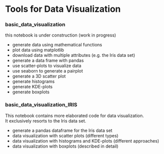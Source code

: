 # Tools for Data Visualization

### basic_data_visualization  

this notebook is under construction (work in progress)

- generate data using mathematical functions
- plot data using matplotlib
- download data with multiple attributes (e.g. the Iris data set)
- generate a data frame with pandas
- use scatter-plots to visualize data
- use seaborn to generate a pairplot
- generate a 3D scatter plot
- generate histograms
- generate KDE-plots
- generate boxplots  

### basic_data_visualization_IRIS

This notebook contains more elaborated code for data visualization.    
It exclusively resorts to the Iris data set.

- generate a pandas dataframe for the Iris data set
- data visualization with scatter plots (different types)
- data visualization with histograms and KDE-plots (different approaches)
- data visualization with boxplots (described in detail)
